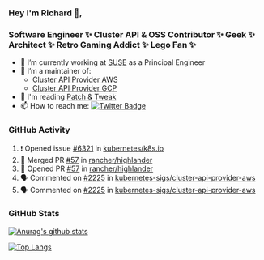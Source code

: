 ### Hey I'm Richard 👋, 

<h3 align="left">Software Engineer ✨ Cluster API & OSS Contributor ✨ Geek ✨ Architect ✨ Retro Gaming Addict ✨ Lego Fan ✨</h3>

- 🔭 I’m currently working at [SUSE](https://www.suse.com/) as a Principal Engineer
- 👯 I’m a maintainer of:
  -  [Cluster API Provider AWS](https://github.com/kubernetes-sigs/cluster-api-provider-aws)
  -  [Cluster API Provider GCP](https://github.com/kubernetes-sigs/cluster-api-provider-gcp)
- 💬 I'm reading [Patch & Tweak](https://bjooks.com/products/patch-tweak-exploring-modular-synthesis)
- 📫 How to reach me: [![Twitter Badge](https://img.shields.io/badge/-@fruit_case-00acee?style=flat&logo=Twitter&logoColor=white)](https://twitter.com/intent/follow?screen_name=fruit_case "Follow on Twitter")

### GitHub Activity 

<!--START_SECTION:activity-->
1. ❗ Opened issue [#6321](https://github.com/kubernetes/k8s.io/issues/6321) in [kubernetes/k8s.io](https://github.com/kubernetes/k8s.io)
2. 🎉 Merged PR [#57](https://github.com/rancher/highlander/pull/57) in [rancher/highlander](https://github.com/rancher/highlander)
3. 💪 Opened PR [#57](https://github.com/rancher/highlander/pull/57) in [rancher/highlander](https://github.com/rancher/highlander)
4. 🗣 Commented on [#2225](https://github.com/kubernetes-sigs/cluster-api-provider-aws/issues/2225#issuecomment-1907434580) in [kubernetes-sigs/cluster-api-provider-aws](https://github.com/kubernetes-sigs/cluster-api-provider-aws)
5. 🗣 Commented on [#2225](https://github.com/kubernetes-sigs/cluster-api-provider-aws/issues/2225#issuecomment-1907432487) in [kubernetes-sigs/cluster-api-provider-aws](https://github.com/kubernetes-sigs/cluster-api-provider-aws)
<!--END_SECTION:activity-->

### GitHub Stats

[![Anurag's github stats](https://github-readme-stats.vercel.app/api?username=richardcase&count_private=true&show_icons=true)](https://github.com/anuraghazra/github-readme-stats)

[![Top Langs](https://github-readme-stats.vercel.app/api/top-langs/?username=richardcase&hide=html&layout=compact)](https://github.com/anuraghazra/github-readme-stats)
